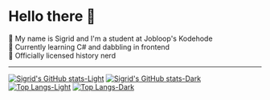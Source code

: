 <h1>Hello there 👋</h1>

  📝 My name is Sigrid and I'm a student at Jobloop's Kodehode <br>
  🌱 Currently learning C# and dabbling in frontend <br>
  🏺 Officially licensed history nerd <br>

---

[![Sigrid's GitHub stats-Light](https://github-readme-stats.vercel.app/api?username=misskluck&show_icons=true&title_color=ffffff&text_color=ffffff&icon_color=ffffff&bg_color=fe036a,f5347f,fc72a5,f99dbc,fec2d6,fdd9e5#gh-light-mode-only)](https://github.com/misskluck/github-readme-stats#gh-light-mode-only)
 [![Sigrid's GitHub stats-Dark](https://github-readme-stats.vercel.app/api?username=misskluck&show_icons=true&title_color=ffffff&text_color=ffffff&icon_color=ffffff&bg_color=100,000000,fe036a,f5347f,fc72a5,f99dbc,fec2d6,fdd9e5#gh-dark-mode-only)](https://github.com/misskluck/github-readme-stats#gh-dark-mode-only)
   [![Top Langs-Light](https://github-readme-stats.vercel.app/api/top-langs/?username=misskluck&layout=compact&title_color=ffffff&text_color=ffffff&icon_color=ffffff&bg_color=fe036a,f5347f,fc72a5,f99dbc,fec2d6,fdd9e5#gh-light-mode-only)](https://github.com/misskluck/github-readme-stats#gh-light-mode-only)
   [![Top Langs-Dark](https://github-readme-stats.vercel.app/api/top-langs/?username=misskluck&layout=compact&title_color=ffffff&text_color=ffffff&icon_color=ffffff&bg_color=100,000000,fe036a,f5347f,fc72a5,f99dbc,fec2d6,fdd9e5#gh-dark-mode-only)](https://github.com/misskluck/github-readme-stats#gh-dark-mode-only)
